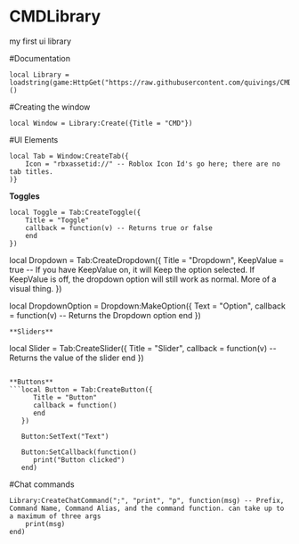 # CMDLibrary
my first ui library 

#Documentation

```
local Library = loadstring(game:HttpGet("https://raw.githubusercontent.com/quivings/CMDLibrary/main/src"))()
```

#Creating the window
```
local Window = Library:Create({Title = "CMD"})
```

#UI Elements

```
local Tab = Window:CreateTab({
    Icon = "rbxassetid://" -- Roblox Icon Id's go here; there are no tab titles.
)}
```

**Toggles**
```
local Toggle = Tab:CreateToggle({
    Title = "Toggle"
    callback = function(v) -- Returns true or false
    end
})
```
local Dropdown = Tab:CreateDropdown({
    Title = "Dropdown",
    KeepValue = true -- If you have KeepValue on, it will Keep the option selected. If KeepValue is off, the dropdown option will still work as normal. More of a visual thing.
})

local DropdownOption = Dropdown:MakeOption({
    Text = "Option",
    callback = function(v) -- Returns the Dropdown option
    end
})
```
**Sliders**
```
local Slider = Tab:CreateSlider({
    Title = "Slider",
    callback = function(v) -- Returns the value of the slider
    end
})
```

**Buttons**
```local Button = Tab:CreateButton({
      Title = "Button"
      callback = function()
      end
   })

   Button:SetText("Text")
   
   Button:SetCallback(function()
      print("Button clicked")
   end)
```

#Chat commands

```
Library:CreateChatCommand(";", "print", "p", function(msg) -- Prefix, Command Name, Command Alias, and the command function. can take up to a maximum of three args
    print(msg)
end)
```
